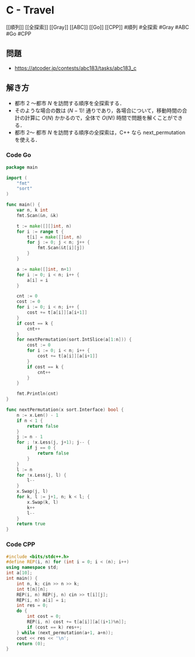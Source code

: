 # C - Travel
[[順列]] [[全探索]] [[Gray]] [[ABC]] [[Go]] [[CPP]]
#順列 #全探索 #Gray #ABC #Go #CPP 

## 問題
- https://atcoder.jp/contests/abc183/tasks/abc183_c

## 解き方
- 都市 $2$ ～都市 $N$ を訪問する順序を全探索する．
- そのような場合の数は $( N − 1 )!$ 通りであり，各場合について，移動時間の合計の計算に $O ( N )$ かかるので，全体で $O ( N ! )$ 時間で問題を解くことができる．
- 都市 $2$～ 都市 $N$ を訪問する順序の全探索は，C++ なら next_permutation を使える．

### Code Go
```go
package main

import (
	"fmt"
	"sort"
)

func main() {
	var n, k int
	fmt.Scan(&n, &k)

	t := make([][]int, n)
	for i := range t {
		t[i] = make([]int, n)
		for j := 0; j < n; j++ {
			fmt.Scan(&t[i][j])
		}
	}

	a := make([]int, n+1)
	for i := 0; i < n; i++ {
		a[i] = i
	}

	cnt := 0
	cost := 0
	for i := 0; i < n; i++ {
		cost += t[a[i]][a[i+1]]
	}
	if cost == k {
		cnt++
	}
	for nextPermutation(sort.IntSlice(a[1:n])) {
		cost := 0
		for i := 0; i < n; i++ {
			cost += t[a[i]][a[i+1]]
		}
		if cost == k {
			cnt++
		}
	}

	fmt.Println(cnt)
}

func nextPermutation(x sort.Interface) bool {
	n := x.Len() - 1
	if n < 1 {
		return false
	}
	j := n - 1
	for ; !x.Less(j, j+1); j-- {
		if j == 0 {
			return false
		}
	}
	l := n
	for !x.Less(j, l) {
		l--
	}
	x.Swap(j, l)
	for k, l := j+1, n; k < l; {
		x.Swap(k, l)
		k++
		l--
	}
	return true
}
```

### Code CPP
```c++
#include <bits/stdc++.h>
#define REP(i, n) for (int i = 0; i < (n); i++)
using namespace std;
int a[10];
int main() {
	int n, k; cin >> n >> k;
	int t[n][n];
	REP(i, n) REP(j, n) cin >> t[i][j];
	REP(i, n) a[i] = i;
	int res = 0;
	do {
		int cost = 0;
		REP(i, n) cost += t[a[i]][a[(i+1)%n]];
		if (cost == k) res++;
	} while (next_permutation(a+1, a+n));
	cout << res << '\n';
	return (0);
}
```